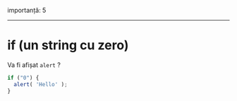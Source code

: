 importanță: 5

---

# if (un string cu zero)

Va fi afișat `alert` ?

```js
if ("0") {
  alert( 'Hello' );
}
```

